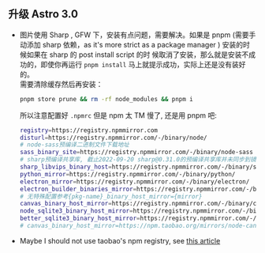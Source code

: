 ## 升级 Astro 3.0

- 图片使用 Sharp , GFW 下，安装有点问题，需要解决。如果是 pnpm (需要手动添加 sharp 依赖，as it's more strict
  as a package manager ) 安装的时候如果在 sharp 的 post install script 的时
  候取消了安装，那么就是安装不成功的，即使你再运行 `pnpm install` 马上就提示成功，实际上还是没有装好的。  
  需要清除缓存然后再安装：

  ```bash
  pnpm store prune && rm -rf node_modules && pnpm i
  ```

  所以注意配置好 `.npmrc` 但是 npm 太 TM 慢了, 还是用 pnpm 吧:

  ```bash
  registry=https://registry.npmmirror.com
  disturl=https://registry.npmmirror.com/-/binary/node/
  # node-sass预编译二进制文件下载地址
  sass_binary_site=https://registry.npmmirror.com/-/binary/node-sass
  # sharp预编译共享库, 截止2022-09-20 sharp@0.31.0的预编译共享库并未同步到镜像, 入安装失败可切换到sharp@0.30.7使用
  sharp_libvips_binary_host=https://registry.npmmirror.com/-/binary/sharp-libvips
  python_mirror=https://registry.npmmirror.com/-/binary/python/
  electron_mirror=https://registry.npmmirror.com/-/binary/electron/
  electron_builder_binaries_mirror=https://registry.npmmirror.com/-/binary/electron-builder-binaries/
  # 无特殊配置参考{pkg-name}_binary_host_mirror={mirror}
  canvas_binary_host_mirror=https://registry.npmmirror.com/-/binary/canvas
  node_sqlite3_binary_host_mirror=https://registry.npmmirror.com/-/binary/sqlite3
  better_sqlite3_binary_host_mirror=https://registry.npmmirror.com/-/binary/better-sqlite3
  # canvas_binary_host_mirror=https://npm.taobao.org/mirrors/node-canvas-prebuilt/

  ```
- Maybe I should not use taobao's npm registry, see [this article](https://juejin.cn/post/7062592728621645854)